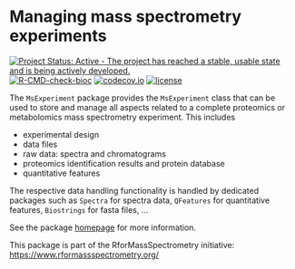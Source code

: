 # Managing mass spectrometry experiments

[![Project Status: Active - The project has reached a stable, usable state and is being actively developed.](http://www.repostatus.org/badges/latest/active.svg)](http://www.repostatus.org/#active)
[![R-CMD-check-bioc](https://github.com/RforMassSpectrometry/MsExperiment/workflows/R-CMD-check-bioc/badge.svg)](https://github.com/RforMassSpectrometry/MsExperiment/actions?query=workflow%3AR-CMD-check-bioc)
[![codecov.io](https://codecov.io/github/rformassspectrometry/MsExperiment/coverage.svg?branch=main)](https://codecov.io/github/rformassspectrometry/MsExperiment?branch=main)
[![license](https://img.shields.io/badge/license-Artistic--2.0-brightgreen.svg)](https://opensource.org/licenses/Artistic-2.0)


The `MsExperiment` package provides the `MsExperiment` class that can
be used to store and manage all aspects related to a complete
proteomics or metabolomics mass spectrometry experiment. This includes

- experimental design
- data files
- raw data: spectra and chromatograms
- proteomics identification results and protein database
- quantitative features

The respective data handling functionality is handled by dedicated
packages such as `Spectra` for spectra data, `QFeatures` for
quantitative features, `Biostrings` for fasta files, ...

See the package [homepage](https://rformassspectrometry.github.io/MsExperiment)
for more information.

This package is part of the RforMassSpectrometry initiative:
https://www.rformassspectrometry.org/

